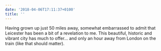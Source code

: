 ```yaml
---
date: '2018-04-06T17:11:37+0100'
title: ''
---
```

Having grown up just 50 miles away, somewhat embarrassed to admit that Leicester has been a bit of a revelation to me. This beautiful, historic and vibrant city has much to offer... and only an hour away from London on the train (like that should matter).
